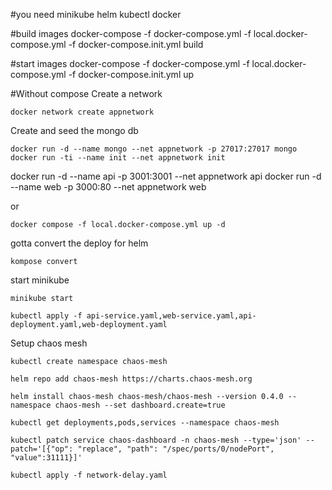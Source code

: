 #you need
minikube
helm
kubectl
docker


#build images
docker-compose -f docker-compose.yml -f local.docker-compose.yml -f docker-compose.init.yml build

#start images
docker-compose -f docker-compose.yml -f local.docker-compose.yml -f docker-compose.init.yml up


#Without compose
Create a network
```
docker network create appnetwork
```
Create and seed the mongo db
```
docker run -d --name mongo --net appnetwork -p 27017:27017 mongo
docker run -ti --name init --net appnetwork init
```

docker run -d --name api -p 3001:3001 --net appnetwork api
docker run -d --name web -p 3000:80 --net appnetwork web

or 
```
docker compose -f local.docker-compose.yml up -d
```

gotta convert the deploy for helm

```
kompose convert
```

start minikube

```
minikube start
```

```
kubectl apply -f api-service.yaml,web-service.yaml,api-deployment.yaml,web-deployment.yaml
```

Setup chaos mesh
```
kubectl create namespace chaos-mesh

helm repo add chaos-mesh https://charts.chaos-mesh.org

helm install chaos-mesh chaos-mesh/chaos-mesh --version 0.4.0 --namespace chaos-mesh --set dashboard.create=true
 
kubectl get deployments,pods,services --namespace chaos-mesh

kubectl patch service chaos-dashboard -n chaos-mesh --type='json' --patch='[{"op": "replace", "path": "/spec/ports/0/nodePort", "value":31111}]'

kubectl apply -f network-delay.yaml
```